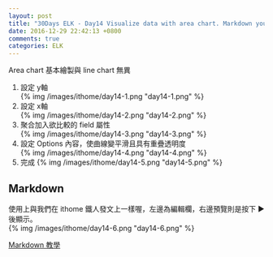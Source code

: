 ```yaml
---
layout: post
title: "30Days ELK - Day14 Visualize data with area chart. Markdown your document."
date: 2016-12-29 22:42:13 +0800
comments: true
categories: ELK
---
```


Area chart 基本繪製與 line chart 無異  
<!--more-->

1. 設定 y軸  
{% img /images/ithome/day14-1.png "day14-1.png" %}
2. 設定 x軸  
{% img /images/ithome/day14-2.png "day14-2.png" %}
3. 聚合加入欲比較的 field 屬性  
{% img /images/ithome/day14-3.png "day14-3.png" %}
4. 設定 Options 內容，使曲線變平滑且具有重疊透明度  
{% img /images/ithome/day14-4.png "day14-4.png" %}
5. 完成
{% img /images/ithome/day14-5.png "day14-5.png" %}

## Markdown

使用上與我們在 ithome 鐵人發文上一樣喔，左邊為編輯欄，右邊預覽則是按下 ▶ 後顯示。  
{% img /images/ithome/day14-6.png "day14-6.png" %}

[Markdown 教學](http://markdown.tw/)